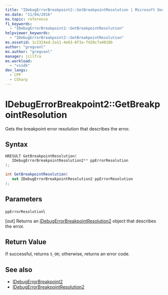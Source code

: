 ```yaml
---
title: "IDebugErrorBreakpoint2::GetBreakpointResolution | Microsoft Docs"
ms.date: "11/04/2016"
ms.topic: reference
f1_keywords:
  - "IDebugErrorBreakpoint2::GetBreakpointResolution"
helpviewer_keywords:
  - "IDebugErrorBreakpoint2::GetBreakpointResolution"
ms.assetid: 1c2324ed-2a11-4e63-8f3a-f420c7a4018b
author: "gregvanl"
ms.author: "gregvanl"
manager: jillfra
ms.workload:
  - "vssdk"
dev_langs:
  - CPP
  - CSharp
---
```

# IDebugErrorBreakpoint2::GetBreakpointResolution
Gets the breakpoint error resolution that describes the error.

## Syntax

```cpp
HRESULT GetBreakpointResolution( 
   IDebugErrorBreakpointResolution2** ppErrorResolution
);
```

```csharp
int GetBreakpointResolution( 
   out IDebugErrorBreakpointResolution2 ppErrorResolution
);
```

## Parameters
 `ppErrorResolution`\

 [out] Returns an [IDebugErrorBreakpointResolution2](../../../extensibility/debugger/reference/idebugerrorbreakpointresolution2.md) object that describes the error.

## Return Value
 If successful, returns `S_OK`; otherwise, returns an error code.

## See also
- [IDebugErrorBreakpoint2](../../../extensibility/debugger/reference/idebugerrorbreakpoint2.md)
- [IDebugErrorBreakpointResolution2](../../../extensibility/debugger/reference/idebugerrorbreakpointresolution2.md)
